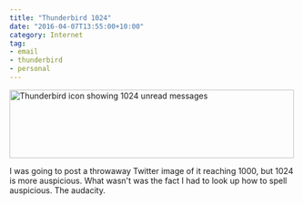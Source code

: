 ```yaml
---
title: "Thunderbird 1024"
date: "2016-04-07T13:55:00+10:00"
category: Internet
tag:
- email
- thunderbird
- personal
---
```

<p><img src="https://rubenerd.com/files/2016/thunderbird-1024.png" srcset="https://rubenerd.com/files/2016/thunderbird-1024.png 1x, https://rubenerd.com/files/2016/thunderbird-1024@2x.png 2x" alt="Thunderbird icon showing 1024 unread messages" style="width:500px; height:120px" /></p>

I was going to post a throwaway Twitter image of it reaching 1000, but 1024 is more auspicious. What wasn't was the fact I had to look up how to spell auspicious. The audacity.

